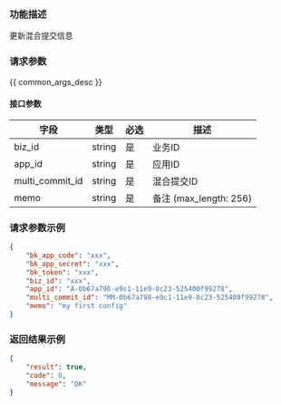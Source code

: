 ### 功能描述

更新混合提交信息

### 请求参数

{{ common_args_desc }}

#### 接口参数

| 字段             |  类型     | 必选   |  描述   |
|------------------|-----------|--------|---------|
| biz_id           |  string   | 是     | 业务ID  |
| app_id           |  string   | 是     | 应用ID     |
| multi_commit_id  |  string   | 是     | 混合提交ID |
| memo             |  string   | 是     | 备注 (max_length: 256) |

### 请求参数示例

```json
{
    "bk_app_code": "xxx",
    "bk_app_secret": "xxx",
    "bk_token": "xxx",
    "biz_id": "xxx",
    "app_id": "A-0b67a798-e9c1-11e9-8c23-525400f99278",
    "multi_commit_id": "MM-0b67a798-e9c1-11e9-8c23-525400f99278",
    "memo": "my first config"
}
```

### 返回结果示例

```json
{
    "result": true,
    "code": 0,
    "message": "OK"
}
```
